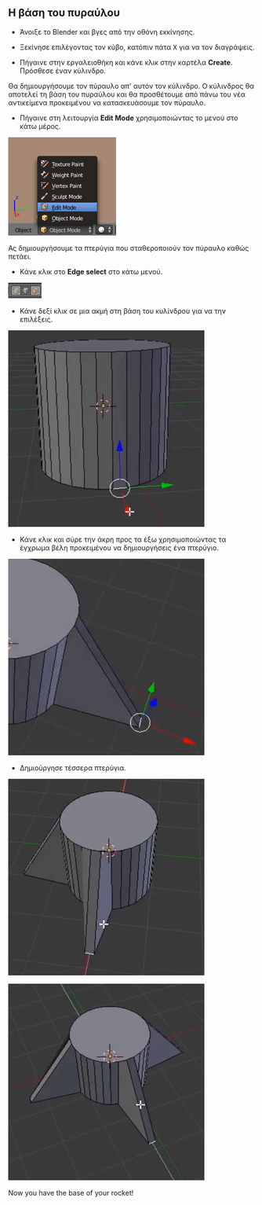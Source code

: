 ## Η βάση του πυραύλου

+ Άνοιξε το Blender και βγες από την οθόνη εκκίνησης.

+ Ξεκίνησε επιλέγοντας τον κύβο, κατόπιν πάτα <kbd>Χ</kbd> για να τον διαγράψεις.

+ Πήγαινε στην εργαλειοθήκη και κάνε κλικ στην καρτέλα **Create**. Πρόσθεσε έναν κύλινδρο.

Θα δημιουργήσουμε τον πύραυλο απ' αυτόν τον κύλινδρο. Ο κύλινδρος θα αποτελεί τη βάση του πυραύλου και θα προσθέτουμε από πάνω του νέα αντικείμενα προκειμένου να κατασκευάσουμε τον πύραυλο.

+ Πήγαινε στη λειτουργία **Edit Mode** χρησιμοποιώντας το μενού στο κάτω μέρος.

![Edit mode](images/edit-mode.png)

Ας δημιουργήσουμε τα πτερύγια που σταθεροποιούν τον πύραυλο καθώς πετάει.

+ Κάνε κλικ στο **Edge select** στο κάτω μενού.

![Edge tool](images/blender-edge-tool.png)

+ Κάνε δεξί κλικ σε μια ακμή στη βάση του κυλίνδρου για να την επιλέξεις.

![Επιλογή μιας ακμής](images/blender-rocket-fin-1-1.png)

+ Κάνε κλικ και σύρε την άκρη προς τα έξω χρησιμοποιώντας τα έγχρωμα βέλη προκειμένου να δημιουργήσεις ένα πτερύγιο.

![Σύρε το πτερύγιο](images/blender-rocket-fin-1-2.png)

+ Δημιούργησε τέσσερα πτερύγια.

![Δημιούργησε άλλο ένα πτερύγιο](images/blender-rocket-fin-2-1.png)

![Create another fin](images/blender-rocket-fin-3-1.png)

Now you have the base of your rocket!